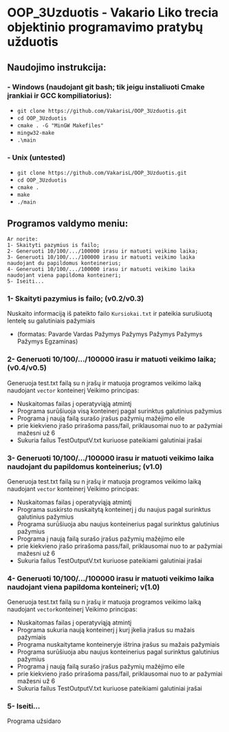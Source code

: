# OOP_3Uzduotis - Vakario Liko trecia objektinio programavimo pratybų užduotis

## Naudojimo instrukcija:
### - Windows (naudojant git bash; tik jeigu instaliuoti Cmake įrankiai ir GCC kompiliatorius):
- `git clone https://github.com/VakarisL/OOP_3Uzduotis.git`
- `cd OOP_3Uzduotis`
- `cmake . -G "MinGW Makefiles"`
- `mingw32-make`
- `.\main`

### - Unix (untested)
- `git clone https://github.com/VakarisL/OOP_3Uzduotis.git`
- `cd OOP_3Uzduotis`
- `cmake .`
- `make`
- `./main`


## Programos valdymo meniu:
```
Ar norite:
1- Skaityti pazymius is failo;
2- Generuoti 10/100/.../100000 irasu ir matuoti veikimo laika;
3- Generuoti 10/100/.../100000 irasu ir matuoti veikimo laika naudojant du papildomus konteinerius;
4- Generuoti 10/100/.../100000 irasu ir matuoti veikimo laika naudojant viena papildoma konteineri;
5- Iseiti...
```


### 1- Skaityti pazymius is failo; (v0.2/v0.3)
Nuskaito informaciją iš pateikto failo `Kursiokai.txt` ir pateikia surušiuotą lentelę su galutiniais pažymiais
- (formatas: Pavarde Vardas Pažymys Pažymys Pažymys Pažymys Pažymys Egzaminas)

### 2- Generuoti 10/100/.../100000 irasu ir matuoti veikimo laika; (v0.4/v0.5)
Generuoja test.txt failą su n įrašų ir matuoja programos veikimo laiką naudojant `vector` konteinerį
Veikimo principas:
- Nuskaitomas failas į operatyviąją atmintį
- Programa surūšiuoja visą konteinerį pagal surinktus galutinius pažymius
- Programa į naują failą surašo įrašus pažymių mažėjimo eile
- prie kiekvieno įrašo prirašoma pass/fail, priklausomai nuo to ar pažymiai mažesni už 6
- Sukuria failus TestOutputV.txt kuriuose pateikiami galutiniai įrašai

### 3- Generuoti 10/100/.../100000 irasu ir matuoti veikimo laika naudojant du papildomus konteinerius; (v1.0)
Generuoja test.txt failą su n įrašų ir matuoja programos veikimo laiką naudojant `vector` konteinerį
Veikimo principas:
- Nuskaitomas failas į operatyviąją atmintį
- Programa suskirsto nuskaitytą konteinerį į du naujus pagal surinktus galutinius pažymius
- Programa surūšiuoja abu naujus konteinerius pagal surinktus galutinius pažymius
- Programa į naują failą surašo įrašus pažymių mažėjimo eile
- prie kiekvieno įrašo prirašoma pass/fail, priklausomai nuo to ar pažymiai mažesni už 6
- Sukuria failus TestOutputV.txt kuriuose pateikiami galutiniai įrašai

### 4- Generuoti 10/100/.../100000 irasu ir matuoti veikimo laika naudojant viena papildoma konteineri; v(1.0)
Generuoja test.txt failą su n įrašų ir matuoja programos veikimo laiką naudojant `vector`konteinerį
Veikimo principas:
- Nuskaitomas failas į operatyviąją atmintį
- Programa sukuria naują konteinerį į kurį įkelia įrašus su mažais pažymiais
- Programa nuskaitytame konteineryje ištrina įrašus su mažais pažymiais
- Programa surūšiuoja abu naujus konteinerius pagal surinktus galutinius pažymius
- Programa į naują failą surašo įrašus pažymių mažėjimo eile
- prie kiekvieno įrašo prirašoma pass/fail, priklausomai nuo to ar pažymiai mažesni už 6
- Sukuria failus TestOutputV.txt kuriuose pateikiami galutiniai įrašai

### 5- Iseiti...
Programa užsidaro